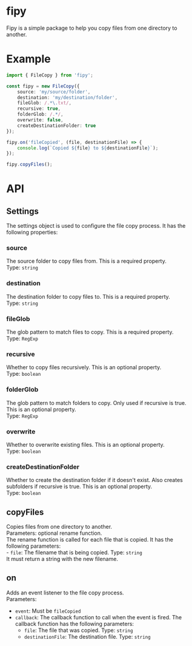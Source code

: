 # fipy
Fipy is a simple package to help you copy files from one directory to another.

# Example
```typescript
import { FileCopy } from 'fipy';

const fipy = new FileCopy({
	source: 'my/source/folder',
	destination: 'my/destination/folder',
	fileGlob: /.*\.txt/,
	recursive: true,
	folderGlob: /.*/,
	overwrite: false,
	createDestinationFolder: true
});

fipy.on('fileCopied', (file, destinationFile) => {
	console.log(`Copied ${file} to ${destinationFile}`);
});

fipy.copyFiles();
```

# API
## Settings
The settings object is used to configure the file copy process. It has the following properties:

### source
The source folder to copy files from. This is a required property.  
Type: `string`

### destination
The destination folder to copy files to. This is a required property.  
Type: `string`

### fileGlob
The glob pattern to match files to copy. This is a required property.  
Type: `RegExp`

### recursive
Whether to copy files recursively. This is an optional property.  
Type: `boolean`

### folderGlob
The glob pattern to match folders to copy. Only used if recursive is true. This is an optional property.  
Type: `RegExp`

### overwrite
Whether to overwrite existing files. This is an optional property.  
Type: `boolean`

### createDestinationFolder
Whether to create the destination folder if it doesn't exist. Also creates subfolders if recursive is true. This is an optional property.  
Type: `boolean`

## copyFiles
Copies files from one directory to another.  
Parameters: optional rename function.  
The rename function is called for each file that is copied. It has the following parameters:  
\- `file`: The filename that is being copied. Type: `string`  
It must return a string with the new filename.

## on
Adds an event listener to the file copy process.  
Parameters:
- `event`: Must be `fileCopied`
- `callback`: The callback function to call when the event is fired. The callback function has the following parameters:
  - `file`: The file that was copied. Type: `string`
  - `destinationFile`: The destination file. Type: `string`
